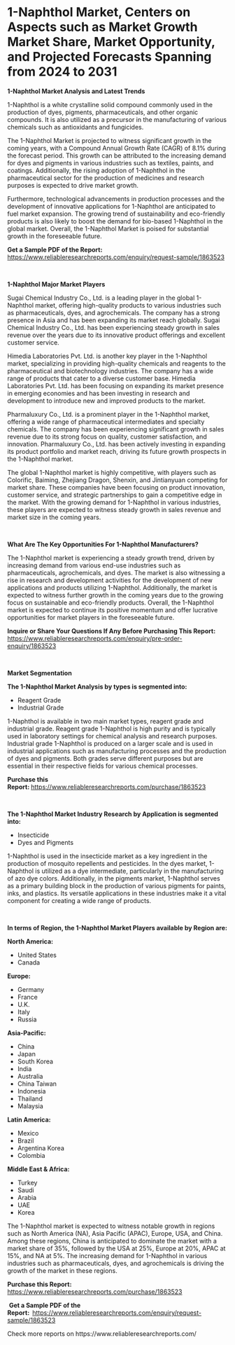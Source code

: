<p><h1>1-Naphthol Market, Centers on Aspects such as Market Growth Market Share, Market Opportunity, and Projected Forecasts Spanning from 2024 to 2031</h1></p><p><strong>1-Naphthol Market Analysis and Latest Trends</strong></p>
<p><p>1-Naphthol is a white crystalline solid compound commonly used in the production of dyes, pigments, pharmaceuticals, and other organic compounds. It is also utilized as a precursor in the manufacturing of various chemicals such as antioxidants and fungicides.</p><p>The 1-Naphthol Market is projected to witness significant growth in the coming years, with a Compound Annual Growth Rate (CAGR) of 8.1% during the forecast period. This growth can be attributed to the increasing demand for dyes and pigments in various industries such as textiles, paints, and coatings. Additionally, the rising adoption of 1-Naphthol in the pharmaceutical sector for the production of medicines and research purposes is expected to drive market growth.</p><p>Furthermore, technological advancements in production processes and the development of innovative applications for 1-Naphthol are anticipated to fuel market expansion. The growing trend of sustainability and eco-friendly products is also likely to boost the demand for bio-based 1-Naphthol in the global market. Overall, the 1-Naphthol Market is poised for substantial growth in the foreseeable future.</p></p>
<p><strong>Get a Sample PDF of the Report:&nbsp;</strong> <a href="https://www.reliableresearchreports.com/enquiry/request-sample/1863523">https://www.reliableresearchreports.com/enquiry/request-sample/1863523</a></p>
<p>&nbsp;</p>
<p><strong>1-Naphthol Major Market Players</strong></p>
<p><p>Sugai Chemical Industry Co., Ltd. is a leading player in the global 1-Naphthol market, offering high-quality products to various industries such as pharmaceuticals, dyes, and agrochemicals. The company has a strong presence in Asia and has been expanding its market reach globally. Sugai Chemical Industry Co., Ltd. has been experiencing steady growth in sales revenue over the years due to its innovative product offerings and excellent customer service.</p><p>Himedia Laboratories Pvt. Ltd. is another key player in the 1-Naphthol market, specializing in providing high-quality chemicals and reagents to the pharmaceutical and biotechnology industries. The company has a wide range of products that cater to a diverse customer base. Himedia Laboratories Pvt. Ltd. has been focusing on expanding its market presence in emerging economies and has been investing in research and development to introduce new and improved products to the market.</p><p>Pharmaluxury Co., Ltd. is a prominent player in the 1-Naphthol market, offering a wide range of pharmaceutical intermediates and specialty chemicals. The company has been experiencing significant growth in sales revenue due to its strong focus on quality, customer satisfaction, and innovation. Pharmaluxury Co., Ltd. has been actively investing in expanding its product portfolio and market reach, driving its future growth prospects in the 1-Naphthol market.</p><p>The global 1-Naphthol market is highly competitive, with players such as Colorific, Baiming, Zhejiang Dragon, Shenxin, and Jintianyuan competing for market share. These companies have been focusing on product innovation, customer service, and strategic partnerships to gain a competitive edge in the market. With the growing demand for 1-Naphthol in various industries, these players are expected to witness steady growth in sales revenue and market size in the coming years.</p></p>
<p>&nbsp;</p>
<p><strong>What Are The Key Opportunities For 1-Naphthol Manufacturers?</strong></p>
<p><p>The 1-Naphthol market is experiencing a steady growth trend, driven by increasing demand from various end-use industries such as pharmaceuticals, agrochemicals, and dyes. The market is also witnessing a rise in research and development activities for the development of new applications and products utilizing 1-Naphthol. Additionally, the market is expected to witness further growth in the coming years due to the growing focus on sustainable and eco-friendly products. Overall, the 1-Naphthol market is expected to continue its positive momentum and offer lucrative opportunities for market players in the foreseeable future.</p></p>
<p><strong>Inquire or Share Your Questions If Any Before Purchasing This Report:</strong> <a href="https://www.reliableresearchreports.com/enquiry/pre-order-enquiry/1863523">https://www.reliableresearchreports.com/enquiry/pre-order-enquiry/1863523</a></p>
<p>&nbsp;</p>
<p><strong>Market Segmentation</strong></p>
<p><strong>The 1-Naphthol Market Analysis by types is segmented into:</strong></p>
<p><ul><li>Reagent Grade</li><li>Industrial Grade</li></ul></p>
<p><p>1-Naphthol is available in two main market types, reagent grade and industrial grade. Reagent grade 1-Naphthol is high purity and is typically used in laboratory settings for chemical analysis and research purposes. Industrial grade 1-Naphthol is produced on a larger scale and is used in industrial applications such as manufacturing processes and the production of dyes and pigments. Both grades serve different purposes but are essential in their respective fields for various chemical processes.</p></p>
<p><strong>Purchase this Report:&nbsp;</strong><a href="https://www.reliableresearchreports.com/purchase/1863523">https://www.reliableresearchreports.com/purchase/1863523</a></p>
<p>&nbsp;</p>
<p><strong>The 1-Naphthol Market Industry Research by Application is segmented into:</strong></p>
<p><ul><li>Insecticide</li><li>Dyes and Pigments</li></ul></p>
<p><p>1-Naphthol is used in the insecticide market as a key ingredient in the production of mosquito repellents and pesticides. In the dyes market, 1-Naphthol is utilized as a dye intermediate, particularly in the manufacturing of azo dye colors. Additionally, in the pigments market, 1-Naphthol serves as a primary building block in the production of various pigments for paints, inks, and plastics. Its versatile applications in these industries make it a vital component for creating a wide range of products.</p></p>
<p>&nbsp;</p>
<p><strong>In terms of Region, the 1-Naphthol Market Players available by Region are:</strong></p>
<p>
    <p> <strong> North America: </strong>
        <ul>
            <li>United States</li>
            <li>Canada</li>
        </ul>
        </p> 
    <p> <strong> Europe: </strong>
        <ul>
            <li>Germany</li>
            <li>France</li>
            <li>U.K.</li>
            <li>Italy</li>
            <li>Russia</li>
        </ul>
        </p> 
    <p> <strong> Asia-Pacific: </strong>
        <ul>
            <li>China</li>
            <li>Japan</li>
            <li>South Korea</li>
            <li>India</li>
            <li>Australia</li>
            <li>China Taiwan</li>
            <li>Indonesia</li>
            <li>Thailand</li>
            <li>Malaysia</li>
        </ul>
        </p> 
    <p> <strong> Latin America: </strong>
        <ul>
            <li>Mexico</li>
            <li>Brazil</li>
            <li>Argentina Korea</li>
            <li>Colombia</li>
        </ul>
        </p> 
    <p> <strong> Middle East & Africa: </strong>
        <ul>
            <li>Turkey</li>
            <li>Saudi</li>
            <li>Arabia</li>
            <li>UAE</li>
            <li>Korea</li>
        </ul>
    </p>
    </p>
<p><p>The 1-Naphthol market is expected to witness notable growth in regions such as North America (NA), Asia Pacific (APAC), Europe, USA, and China. Among these regions, China is anticipated to dominate the market with a market share of 35%, followed by the USA at 25%, Europe at 20%, APAC at 15%, and NA at 5%. The increasing demand for 1-Naphthol in various industries such as pharmaceuticals, dyes, and agrochemicals is driving the growth of the market in these regions.</p></p>
<p><strong>Purchase this Report: </strong><a href="https://www.reliableresearchreports.com/purchase/1863523">https://www.reliableresearchreports.com/purchase/1863523</a></p>
<p>&nbsp;<strong>Get a Sample PDF of the Report:&nbsp;&nbsp;</strong><a href="https://www.reliableresearchreports.com/enquiry/request-sample/1863523">https://www.reliableresearchreports.com/enquiry/request-sample/1863523</a></p>
<p><strong></strong></p>
<p>Check more reports on https://www.reliableresearchreports.com/</p>